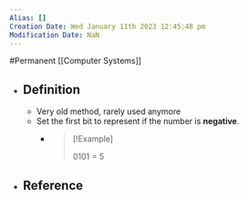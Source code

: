 ```yaml
---
Alias: []
Creation Date: Wed January 11th 2023 12:45:48 pm 
Modification Date: NaN
---
```

#Permanent [[Computer Systems]]

- ## Definition
	- Very old method, rarely used anymore
	- Set the first bit to represent if the number is **negative**.
		- > [!Example]
		  > 
		  > 0101 = 5
- ## Reference